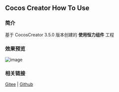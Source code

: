## Cocos Creator How To Use

### 简介

基于 CocosCreator 3.5.0 版本创建的 **使用恒力组件** 工程

### 效果预览
![image](../../../gif/20220304/2022030435.gif)

### 相关链接
[Gitee](https://gitee.com/mirrors_cocos-creator/example-3d/blob/master/physics-3d/assets/cases/scenes) | [Github](https://github.com/cocos-creator/example-3d/blob/master/physics-3d/assets/cases/scenes)